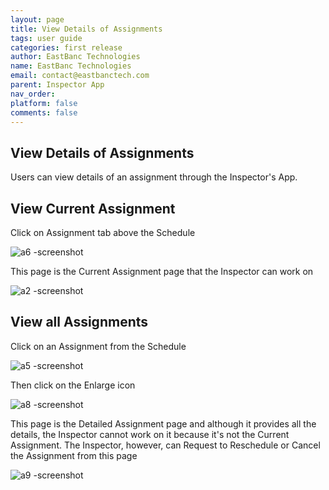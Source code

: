```yaml
---
layout: page
title: View Details of Assignments
tags: user guide
categories: first release
author: EastBanc Technologies
name: EastBanc Technologies
email: contact@eastbanctech.com
parent: Inspector App
nav_order: 
platform: false
comments: false
---
```


<section id="view-details-of-assignments" markdown="1">

# View Details of Assignments

Users can view details of an assignment through the Inspector's App.

<section id="view-current-assignment" markdown="1">

## View Current Assignment


Click on Assignment tab above the Schedule

![a6 -screenshot](https://user-images.githubusercontent.com/81990744/115767443-27da8480-a377-11eb-9af5-bb8b4c8603dd.png)

This page is the Current Assignment page that the Inspector can work on

![a2 -screenshot](https://user-images.githubusercontent.com/81990744/115767464-2f019280-a377-11eb-8c86-b245b82a8569.png)
</section>

<section id="view-all-assignments" markdown="1">

## View all Assignments

Click on an Assignment from the Schedule

![a5 -screenshot](https://user-images.githubusercontent.com/81990744/115767494-36c13700-a377-11eb-8c77-80c59b2c405c.png)

Then click on the Enlarge icon

![a8 -screenshot](https://user-images.githubusercontent.com/81990744/115767535-43de2600-a377-11eb-9036-205952d594ff.png)

This page is the Detailed Assignment page and although it provides all the details, the Inspector cannot work on it because it's not the Current Assignment. The Inspector, however, can Request to Reschedule or Cancel the Assignment from this page

![a9 -screenshot](https://user-images.githubusercontent.com/81990744/115767564-493b7080-a377-11eb-8c99-41d981d5f474.png)

</section>
</section>

